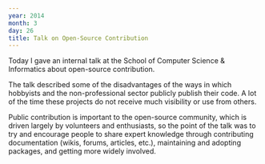 ```yaml
---
year: 2014
month: 3
day: 26
title: Talk on Open-Source Contribution
---
```


<p>Today I gave an internal talk at the School of Computer Science & Informatics about open-source contribution.</p>
<p>The talk <!--[slides available <a href="http://flyingsparx.net/static/downloads/open_source_contributions.pdf">here</a>]--> described some of the disadvantages of the ways in which hobbyists and the non-professional sector publicly publish their code. A lot of the time these projects do not receive much visibility or use from others.</p>
<p>Public contribution is important to the open-source community, which is driven largely by volunteers and enthusiasts, so the point of the talk was to try and encourage people to share expert knowledge through contributing documentation (wikis, forums, articles, etc.), maintaining and adopting packages, and getting more widely involved.</p>